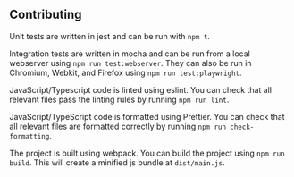 ## Contributing

Unit tests are written in jest and can be run with `npm t`.

Integration tests are written in mocha and can be run from a local webserver using `npm run test:webserver`. They can also be run in Chromium, Webkit, and Firefox using `npm run test:playwright`.

JavaScript/Typescript code is linted using eslint. You can check that all relevant files pass the linting rules by running `npm run lint`.

JavaScript/TypeScript code is formatted using Prettier. You can check that all relevant files are formatted correctly by running `npm run check-formatting`.

The project is built using webpack. You can build the project using `npm run build`. This will create a minified js bundle at `dist/main.js`.
